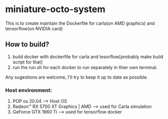 # miniature-octo-system
This is to create maintain the Dockerfile for carla(on AMD graphics) and tensorflow(on NVIDIA card)

## How to build?

1. build docker with dockerfile for carla and tesorflow[probably make build script for that]
2. run the run.sh for each docker to run separately in thier own terminal.


Any sugestions are welcome, I'll try to keep it up to date as possible.


### Host environment:
1. POP os 20.04 --> Host OS
2. Radeon™ RX 5700 XT Graphics | AMD --> used for Carla simulation
3. 	GeForce GTX 1660 Ti --> used for tensorflow docker
